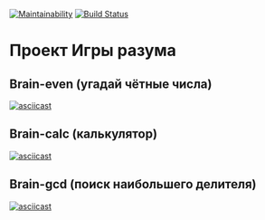 [![Maintainability](https://api.codeclimate.com/v1/badges/e94273112d5e3e37ba6e/maintainability)](https://codeclimate.com/github/informer735/frontend-project-lvl1/maintainability)
[![Build Status](https://travis-ci.org/informer735/frontend-project-lvl1.svg?branch=master)](https://travis-ci.org/informer735/frontend-project-lvl1)

# Проект Игры разума

## Brain-even (угадай чётные числа)
[![asciicast](https://asciinema.org/a/YASzMWUDnAlz6jmL6l1eZ6Ky5.svg)](https://asciinema.org/a/YASzMWUDnAlz6jmL6l1eZ6Ky5)

## Brain-calc (калькулятор)
[![asciicast](https://asciinema.org/a/vTUKaJ5XYQvO2ulyX4z16GV6W.svg)](https://asciinema.org/a/vTUKaJ5XYQvO2ulyX4z16GV6W)

## Brain-gcd (поиск наибольшего делителя)
[![asciicast](https://asciinema.org/a/Ybo9q97rwctQHnFYE5QIrDlLp.svg)](https://asciinema.org/a/Ybo9q97rwctQHnFYE5QIrDlLp)